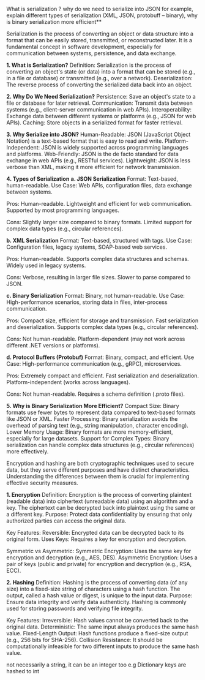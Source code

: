 What is serialization ? why do we need to serialize into JSON for example, explain different types of serialization (XML, JSON, protobuff – binary), why is binary serialization more efficient**

Serialization is the process of converting an object or data structure into a format that can be easily stored, transmitted, or reconstructed later. It is a fundamental concept in software development, especially for communication between systems, persistence, and data exchange.

**1. What is Serialization?**
Definition: Serialization is the process of converting an object's state (or data) into a format that can be stored (e.g., in a file or database) or transmitted (e.g., over a network).
Deserialization: The reverse process of converting the serialized data back into an object.

**2. Why Do We Need Serialization?**
Persistence: Save an object's state to a file or database for later retrieval.
Communication: Transmit data between systems (e.g., client-server communication in web APIs).
Interoperability: Exchange data between different systems or platforms (e.g., JSON for web APIs).
Caching: Store objects in a serialized format for faster retrieval.

**3. Why Serialize into JSON?**
Human-Readable: JSON (JavaScript Object Notation) is a text-based format that is easy to read and write.
Platform-Independent: JSON is widely supported across programming languages and platforms.
Web-Friendly: JSON is the de facto standard for data exchange in web APIs (e.g., RESTful services).
Lightweight: JSON is less verbose than XML, making it more efficient for network transmission.

**4. Types of Serialization**
**a. JSON Serialization**
Format: Text-based, human-readable.
Use Case: Web APIs, configuration files, data exchange between systems.

Pros:
Human-readable.
Lightweight and efficient for web communication.
Supported by most programming languages.

Cons:
Slightly larger size compared to binary formats.
Limited support for complex data types (e.g., circular references).

**b. XML Serialization**
Format: Text-based, structured with tags.
Use Case: Configuration files, legacy systems, SOAP-based web services.

Pros:
Human-readable.
Supports complex data structures and schemas.
Widely used in legacy systems.

Cons:
Verbose, resulting in larger file sizes.
Slower to parse compared to JSON.

**c. Binary Serialization**
Format: Binary, not human-readable.
Use Case: High-performance scenarios, storing data in files, inter-process communication.

Pros:
Compact size, efficient for storage and transmission.
Fast serialization and deserialization.
Supports complex data types (e.g., circular references).

Cons:
Not human-readable.
Platform-dependent (may not work across different .NET versions or platforms).

**d. Protocol Buffers (Protobuf)**
Format: Binary, compact, and efficient.
Use Case: High-performance communication (e.g., gRPC), microservices.

Pros:
Extremely compact and efficient.
Fast serialization and deserialization.
Platform-independent (works across languages).

Cons:
Not human-readable.
Requires a schema definition (.proto files).

**5. Why is Binary Serialization More Efficient?**
Compact Size: Binary formats use fewer bytes to represent data compared to text-based formats like JSON or XML.
Faster Processing: Binary serialization avoids the overhead of parsing text (e.g., string manipulation, character encoding).
Lower Memory Usage: Binary formats are more memory-efficient, especially for large datasets.
Support for Complex Types: Binary serialization can handle complex data structures (e.g., circular references) more effectively.

Encryption and hashing are both cryptographic techniques used to secure data, but they serve different purposes and have distinct characteristics. Understanding the differences between them is crucial for implementing effective security measures.

**1. Encryption**
Definition: Encryption is the process of converting plaintext (readable data) into ciphertext (unreadable data) using an algorithm and a key. The ciphertext can be decrypted back into plaintext using the same or a different key.
Purpose: Protect data confidentiality by ensuring that only authorized parties can access the original data.

Key Features:
Reversible: Encrypted data can be decrypted back to its original form.
Uses Keys: Requires a key for encryption and decryption.

Symmetric vs Asymmetric:
Symmetric Encryption: Uses the same key for encryption and decryption (e.g., AES, DES).
Asymmetric Encryption: Uses a pair of keys (public and private) for encryption and decryption (e.g., RSA, ECC).

**2. Hashing**
Definition: Hashing is the process of converting data (of any size) into a fixed-size string of characters using a hash function. The output, called a hash value or digest, is unique to the input data.
Purpose: Ensure data integrity and verify data authenticity. Hashing is commonly used for storing passwords and verifying file integrity.

Key Features:
Irreversible: Hash values cannot be converted back to the original data.
Deterministic: The same input always produces the same hash value.
Fixed-Length Output: Hash functions produce a fixed-size output (e.g., 256 bits for SHA-256).
Collision Resistance: It should be computationally infeasible for two different inputs to produce the same hash value.

not necessarily a string, it can be an integer too e.g Dictionary keys are hashed to int